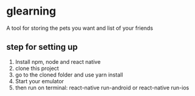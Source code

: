 # glearning

A tool for storing the pets you want and list of your friends

## step for setting up
1. Install npm, node and react native
2. clone this project
3. go to the cloned folder and use yarn install
4. Start your emulator
5. then run on terminal: react-native run-android or react-native run-ios
